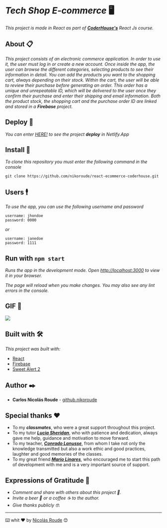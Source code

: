 # _*Tech Shop E-commerce*_ 🖥

_This project is made in React as part of [**CoderHouse's**](https://www.coderhouse.com/online/reactjs) React Js course._


## About 📋

_This project consists of an electronic commerce application._
_In order to use it, the user must log in or create a new account._
_Once inside the app, the user can browse the different categories, selecting products to see their information in detail. You can add the products you want to the shopping cart, always depending on their stock._
_Within the cart, the user will be able to review their purchase before generating an order. This order has a unique and unrepeatable ID, which will be delivered to the user once they confirm their purchase and enter their shipping and email information._
_Both the product stock, the shopping cart and the purchase order ID are linked and stored in a **Firebase** project._


## Deploy 🚀

_You can enter [HERE!](https://ecommerce-react-coderhouse-nroude.netlify.app/) to see the project **deploy** in Netlify.App_


## Install 🔧

_To clone this repository you must enter the following command in the console_

```
git clone https://github.com/nikoroude/react-ecommerce-coderhouse.git
```


## Users 🕴

_To use the app, you can use the following username and password_

```
username: jhondoe
password: 0000
```
_or_

```
username: janedoe
password: 1111
```


## Run with `npm start`

_Runs the app in the development mode._
_Open [http://localhost:3000](http://localhost:3000) to view it in your browser._

_The page will reload when you make changes._
_You may also see any lint errors in the console._


## GIF 🚀

![](https://github.com/nikoroude/react-ecommerce-coderhouse/blob/main/GIF/prueba-proyecto-react-coderhouse.gif)


## Built with 🛠️

_This project was built with:_

* [React](https://reactjs.org/)
* [Firebase](https://firebase.google.com/)
* [Sweet Alert 2](https://sweetalert2.github.io/)


## Author ✒️

* **Carlos Nicolás Roude** - [github.nikoroude](https://github.com/nikoroude)


## Special thanks ❤️

* To my _**classmates**_, who were a great support throughout this project.
* To my tutor [_**Lucia Sheridan**_](https://www.linkedin.com/in/lucia-sheridan/), who with patience and dedication, always gave me help, guidance and motivation to move forward.
* To my teacher, [_**Conrado Lanusse**_](https://www.linkedin.com/in/conradolanusse/), from whom I take not only the knowledge transmitted but also a work ethic and good practices, laughter and good memories of the classes.
* To my great friend [_**Mario Linares**_](https://github.com/mariolinaresmk7), who encouraged me to start this path of development with me and is a very important source of support.


## Expressions of Gratitude 🎁

* _Comment and share with others about this project 📢._
* _Invite a beer 🍺 or a coffee ☕ to the author._
* _Give thanks publicly 🤓._


---
⌨️ whit ❤️ by [Nicolás Roude](https://github.com/nikoroude) 😊